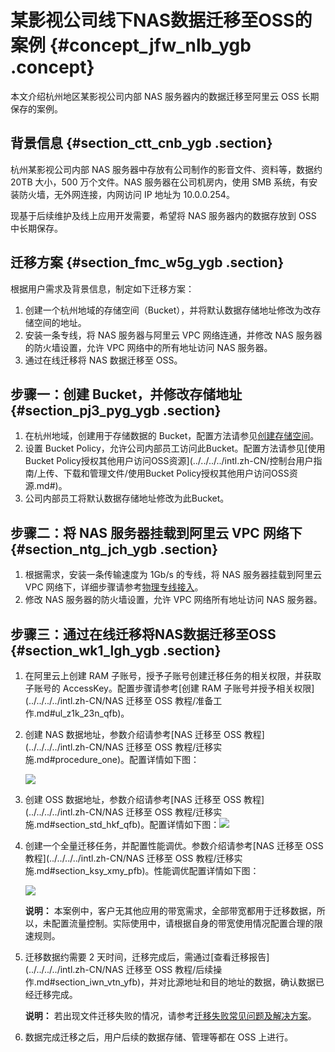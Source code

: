 # 某影视公司线下NAS数据迁移至OSS的案例 {#concept_jfw_nlb_ygb .concept}

本文介绍杭州地区某影视公司内部 NAS 服务器内的数据迁移至阿里云 OSS 长期保存的案例。

## 背景信息 {#section_ctt_cnb_ygb .section}

杭州某影视公司内部 NAS 服务器中存放有公司制作的影音文件、资料等，数据约 20TB 大小，500 万个文件。NAS 服务器在公司机房内，使用 SMB 系统，有安装防火墙，无外网连接，内网访问 IP 地址为 10.0.0.254。

现基于后续维护及线上应用开发需要，希望将 NAS 服务器内的数据存放到 OSS 中长期保存。

## 迁移方案 {#section_fmc_w5g_ygb .section}

根据用户需求及背景信息，制定如下迁移方案：

1.  创建一个杭州地域的存储空间（Bucket），并将默认数据存储地址修改为改存储空间的地址。
2.  安装一条专线，将 NAS 服务器与阿里云 VPC 网络连通，并修改 NAS 服务器的防火墙设置，允许 VPC 网络中的所有地址访问 NAS 服务器。
3.  通过在线迁移将 NAS 数据迁移至 OSS。

## 步骤一：创建 Bucket，并修改存储地址 {#section_pj3_pyg_ygb .section}

1.  在杭州地域，创建用于存储数据的 Bucket，配置方法请参见[创建存储空间](../../../../intl.zh-CN/控制台用户指南/管理存储空间/创建存储空间.md#)。
2.  设置 Bucket Policy，允许公司内部员工访问此Bucket。配置方法请参见[使用Bucket Policy授权其他用户访问OSS资源](../../../../intl.zh-CN/控制台用户指南/上传、下载和管理文件/使用Bucket Policy授权其他用户访问OSS资源.md#)。
3.  公司内部员工将默认数据存储地址修改为此Bucket。

## 步骤二：将 NAS 服务器挂载到阿里云 VPC 网络下 {#section_ntg_jch_ygb .section}

1.  根据需求，安装一条传输速度为 1Gb/s 的专线，将 NAS 服务器挂载到阿里云 VPC 网络下，详细步骤请参考[物理专线接入](../../../../intl.zh-CN/快速入门/物理专线接入.md#)。
2.  修改 NAS 服务器的防火墙设置，允许 VPC 网络所有地址访问 NAS 服务器。

## 步骤三：通过在线迁移将NAS数据迁移至OSS {#section_wk1_lgh_ygb .section}

1.  在阿里云上创建 RAM 子账号，授予子账号创建迁移任务的相关权限，并获取子账号的 AccessKey。配置步骤请参考[创建 RAM 子账号并授予相关权限](../../../../intl.zh-CN/NAS 迁移至 OSS 教程/准备工作.md#ul_z1k_23n_qfb)。
2.  创建 NAS 数据地址，参数介绍请参考[NAS 迁移至 OSS 教程](../../../../intl.zh-CN/NAS 迁移至 OSS 教程/迁移实施.md#procedure_one)。配置详情如下图：

    ![](http://static-aliyun-doc.oss-cn-hangzhou.aliyuncs.com/assets/img/134084/155736902239830_zh-CN.png)

3.  创建 OSS 数据地址，参数介绍请参考[NAS 迁移至 OSS 教程](../../../../intl.zh-CN/NAS 迁移至 OSS 教程/迁移实施.md#section_std_hkf_qfb)。配置详情如下图：![](http://static-aliyun-doc.oss-cn-hangzhou.aliyuncs.com/assets/img/134084/155736902239831_zh-CN.png)
4.  创建一个全量迁移任务，并配置性能调优。参数介绍请参考[NAS 迁移至 OSS 教程](../../../../intl.zh-CN/NAS 迁移至 OSS 教程/迁移实施.md#section_ksy_xmy_pfb)。性能调优配置详情如下图：

    ![](http://static-aliyun-doc.oss-cn-hangzhou.aliyuncs.com/assets/img/134084/155736902239832_zh-CN.png)

    **说明：** 本案例中，客户无其他应用的带宽需求，全部带宽都用于迁移数据，所以，未配置流量控制。实际使用中，请根据自身的带宽使用情况配置合理的限速规则。

5.  迁移数据约需要 2 天时间，迁移完成后，需通过[查看迁移报告](../../../../intl.zh-CN/NAS 迁移至 OSS 教程/后续操作.md#section_iwn_vtn_yfb)，并对比源地址和目的地址的数据，确认数据已经迁移完成。

    **说明：** 若出现文件迁移失败的情况，请参考[迁移失败常见问题及解决方案](../../../../intl.zh-CN/常见问题/迁移失败常见原因及解决方案.md#)。

6.  数据完成迁移之后，用户后续的数据存储、管理等都在 OSS 上进行。

